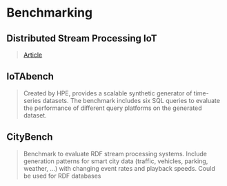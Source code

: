 # Benchmarking

## Distributed Stream Processing IoT

> [Article](https://www.researchgate.net/publication/304470529_Benchmarking_Distributed_Stream_Processing_Platforms_for_IoT_Applications)

## IoTAbench

> Created by HPE, provides a scalable synthetic generator of time-series datasets.
> The benchmark includes six SQL queries to evaluate the performance of different
> query platforms on the generated dataset.

## CityBench

> Benchmark to evaluate RDF stream processing systems. Include generation
> patterns for smart city data (traffic, vehicles, parking, weather, ...)
> with changing event rates and playback speeds. Could be used for RDF databases

